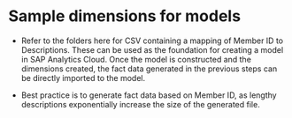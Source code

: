 # Sample dimensions for models

- Refer to the folders here for CSV containing a mapping of Member ID to Descriptions. These can be used as the foundation for creating a model in SAP Analytics Cloud. Once the model is constructed and the dimensions created, the fact data generated in the previous steps can be directly imported to the model.

- Best practice is to generate fact data based on Member ID, as lengthy descriptions exponentially increase the size of the generated file.
